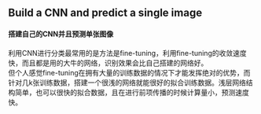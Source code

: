 ## Build a CNN and predict a single image
#### 搭建自己的CNN并且预测单张图像 
利用CNN进行分类最常用的是方法是fine-tuning，利用fine-tuning的收敛速度快，而且都是用的大牛的网络，识别效果会比自己搭建的网络好。<br>
但个人感觉fine-tuning在拥有大量的训练数据的情况下才能发挥绝对的优势，而针对几k张训练数据，搭建一个很浅的网络就能很好的拟合训练数据。浅层网络结构简单，也可以很快的拟合数据，且在进行前项传播的时候计算量小，预测速度快。<br>
